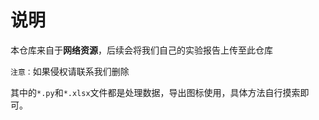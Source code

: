 # 说明
本仓库来自于**网络资源**，后续会将我们自己的实验报告上传至此仓库

`注意：`如果侵权请联系我们删除

其中的`*.py`和`*.xlsx`文件都是处理数据，导出图标使用，具体方法自行摸索即可。
